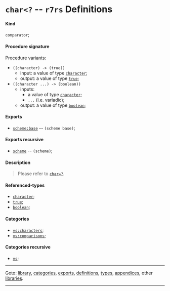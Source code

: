 

<a id='definition__r7rs__char_3c_3f'></a>

# `char<?` -- `r7rs` Definitions


<a id='definition__r7rs__char_3c_3f__kind'></a>

#### Kind

`comparator`;


<a id='definition__r7rs__char_3c_3f__procedure-signature'></a>

#### Procedure signature

Procedure variants:
 * `((character) -> (true))`
   * input: a value of type [`character`](../../r7rs/types/character.md#type__r7rs__character);
   * output: a value of type [`true`](../../r7rs/types/true.md#type__r7rs__true);
 * `((character ...) -> (boolean))`
   * inputs:
     * a value of type [`character`](../../r7rs/types/character.md#type__r7rs__character);
     * `...` (i.e. variadic);
   * output: a value of type [`boolean`](../../r7rs/types/boolean.md#type__r7rs__boolean);


<a id='definition__r7rs__char_3c_3f__exports'></a>

#### Exports

 * [`scheme:base`](../../r7rs/exports/scheme_3a_base.md#export__r7rs__scheme_3a_base) -- `(scheme base)`;


<a id='definition__r7rs__char_3c_3f__exports-recursive'></a>

#### Exports recursive

 * [`scheme`](../../r7rs/exports/scheme.md#export__r7rs__scheme) -- `(scheme)`;


<a id='definition__r7rs__char_3c_3f__description'></a>

#### Description

> Please refer to [`char=?`](../../r7rs/definitions/char_3d_3f.md#definition__r7rs__char_3d_3f).


<a id='definition__r7rs__char_3c_3f__referenced-types'></a>

#### Referenced-types

 * [`character`](../../r7rs/types/character.md#type__r7rs__character);
 * [`true`](../../r7rs/types/true.md#type__r7rs__true);
 * [`boolean`](../../r7rs/types/boolean.md#type__r7rs__boolean);


<a id='definition__r7rs__char_3c_3f__categories'></a>

#### Categories

 * [`vs:characters`](../../r7rs/categories/vs_3a_characters.md#category__r7rs__vs_3a_characters);
 * [`vs:comparisons`](../../r7rs/categories/vs_3a_comparisons.md#category__r7rs__vs_3a_comparisons);


<a id='definition__r7rs__char_3c_3f__categories-recursive'></a>

#### Categories recursive

 * [`vs`](../../r7rs/categories/vs.md#category__r7rs__vs);

----

Goto: [library](../../r7rs/_index.md#library__r7rs), [categories](../../r7rs/categories/_index.md#toc__r7rs__categories), [exports](../../r7rs/exports/_index.md#toc__r7rs__exports), [definitions](../../r7rs/definitions/_index.md#toc__r7rs__definitions), [types](../../r7rs/types/_index.md#toc__r7rs__types), [appendices](../../r7rs/appendices/_index.md#toc__r7rs__appendices), other [libraries](../../_libraries.md#toc__libraries).

----

